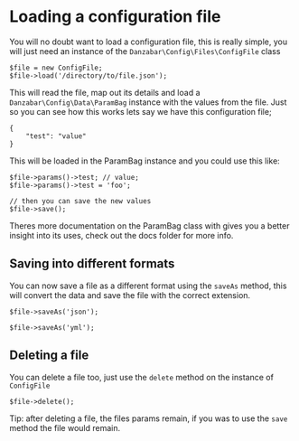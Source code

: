 Loading a configuration file
============================

You will no doubt want to load a configuration file, this is really simple, you will just need an instance of the `Danzabar\Config\Files\ConfigFile` class

	$file = new ConfigFile;
	$file->load('/directory/to/file.json');

This will read the file, map out its details and load a `Danzabar\Config\Data\ParamBag` instance with the values from the file. Just so you can see how this works lets say we have this configuration file;

	{
		"test": "value" 
	}

This will be loaded in the ParamBag instance and you could use this like:

	$file->params()->test; // value;
	$file->params()->test = 'foo';

	// then you can save the new values
	$file->save();

Theres more documentation on the ParamBag class with gives you a better insight into its uses, check out the docs folder for more info.

## Saving into different formats

You can now save a file as a different format using the `saveAs` method, this will convert the data and save the file with the correct extension.

	$file->saveAs('json');
	
	$file->saveAs('yml');

## Deleting a file

You can delete a file too, just use the `delete` method on the instance of `ConfigFile`

	$file->delete();

Tip: after deleting a file, the files params remain, if you was to use the `save` method the file would remain.
